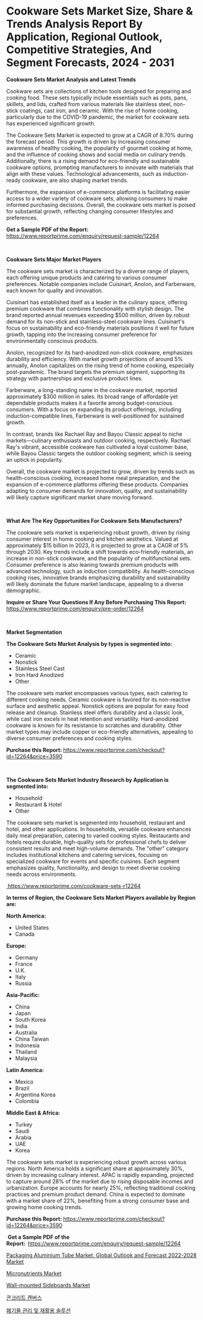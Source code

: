 <p><h1>Cookware Sets Market Size, Share & Trends Analysis Report By Application, Regional Outlook, Competitive Strategies, And Segment Forecasts, 2024 - 2031</h1></p><p><strong>Cookware Sets Market Analysis and Latest Trends</strong></p>
<p><p>Cookware sets are collections of kitchen tools designed for preparing and cooking food. These sets typically include essentials such as pots, pans, skillets, and lids, crafted from various materials like stainless steel, non-stick coatings, cast iron, and ceramic. With the rise of home cooking, particularly due to the COVID-19 pandemic, the market for cookware sets has experienced significant growth.</p><p>The Cookware Sets Market is expected to grow at a CAGR of 8.70% during the forecast period. This growth is driven by increasing consumer awareness of healthy cooking, the popularity of gourmet cooking at home, and the influence of cooking shows and social media on culinary trends. Additionally, there is a rising demand for eco-friendly and sustainable cookware options, prompting manufacturers to innovate with materials that align with these values. Technological advancements, such as induction-ready cookware, are also shaping market trends.</p><p>Furthermore, the expansion of e-commerce platforms is facilitating easier access to a wider variety of cookware sets, allowing consumers to make informed purchasing decisions. Overall, the cookware sets market is poised for substantial growth, reflecting changing consumer lifestyles and preferences.</p></p>
<p><strong>Get a Sample PDF of the Report:&nbsp;</strong> <a href="https://www.reportprime.com/enquiry/request-sample/12264">https://www.reportprime.com/enquiry/request-sample/12264</a></p>
<p>&nbsp;</p>
<p><strong>Cookware Sets Major Market Players</strong></p>
<p><p>The cookware sets market is characterized by a diverse range of players, each offering unique products and catering to various consumer preferences. Notable companies include Cuisinart, Anolon, and Farberware, each known for quality and innovation.</p><p>Cuisinart has established itself as a leader in the culinary space, offering premium cookware that combines functionality with stylish design. The brand reported annual revenues exceeding $500 million, driven by robust demand for its non-stick and stainless-steel cookware lines. Cuisinart's focus on sustainability and eco-friendly materials positions it well for future growth, tapping into the increasing consumer preference for environmentally conscious products.</p><p>Anolon, recognized for its hard-anodized non-stick cookware, emphasizes durability and efficiency. With market growth projections of around 5% annually, Anolon capitalizes on the rising trend of home cooking, especially post-pandemic. The brand targets the premium segment, supporting its strategy with partnerships and exclusive product lines.</p><p>Farberware, a long-standing name in the cookware market, reported approximately $300 million in sales. Its broad range of affordable yet dependable products makes it a favorite among budget-conscious consumers. With a focus on expanding its product offerings, including induction-compatible lines, Farberware is well-positioned for sustained growth.</p><p>In contrast, brands like Rachael Ray and Bayou Classic appeal to niche markets—culinary enthusiasts and outdoor cooking, respectively. Rachael Ray's vibrant, accessible cookware has cultivated a loyal customer base, while Bayou Classic targets the outdoor cooking segment, which is seeing an uptick in popularity.</p><p>Overall, the cookware market is projected to grow, driven by trends such as health-conscious cooking, increased home meal preparation, and the expansion of e-commerce platforms offering these products. Companies adapting to consumer demands for innovation, quality, and sustainability will likely capture significant market share moving forward.</p></p>
<p>&nbsp;</p>
<p><strong>What Are The Key Opportunities For Cookware Sets Manufacturers?</strong></p>
<p><p>The cookware sets market is experiencing robust growth, driven by rising consumer interest in home cooking and kitchen aesthetics. Valued at approximately $15 billion in 2023, it is projected to grow at a CAGR of 5% through 2030. Key trends include a shift towards eco-friendly materials, an increase in non-stick cookware, and the popularity of multifunctional sets. Consumer preference is also leaning towards premium products with advanced technology, such as induction compatibility. As health-conscious cooking rises, innovative brands emphasizing durability and sustainability will likely dominate the future market landscape, appealing to a diverse demographic.</p></p>
<p><strong>Inquire or Share Your Questions If Any Before Purchasing This Report:</strong> <a href="https://www.reportprime.com/enquiry/pre-order/12264">https://www.reportprime.com/enquiry/pre-order/12264</a></p>
<p>&nbsp;</p>
<p><strong>Market Segmentation</strong></p>
<p><strong>The Cookware Sets Market Analysis by types is segmented into:</strong></p>
<p><ul><li>Ceramic</li><li>Nonstick</li><li>Stainless Steel Cast</li><li>Iron Hard Anodized</li><li>Other</li></ul></p>
<p><p>The cookware sets market encompasses various types, each catering to different cooking needs. Ceramic cookware is favored for its non-reactive surface and aesthetic appeal. Nonstick options are popular for easy food release and cleanup. Stainless steel offers durability and a classic look, while cast iron excels in heat retention and versatility. Hard-anodized cookware is known for its resistance to scratches and durability. Other market types may include copper or eco-friendly alternatives, appealing to diverse consumer preferences and cooking styles.</p></p>
<p><strong>Purchase this Report:&nbsp;</strong><a href="https://www.reportprime.com/checkout?id=12264&price=3590">https://www.reportprime.com/checkout?id=12264&price=3590</a></p>
<p>&nbsp;</p>
<p><strong>The Cookware Sets Market Industry Research by Application is segmented into:</strong></p>
<p><ul><li>Household</li><li>Restaurant & Hotel</li><li>Other</li></ul></p>
<p><p>The cookware sets market is segmented into household, restaurant and hotel, and other applications. In households, versatile cookware enhances daily meal preparation, catering to varied cooking styles. Restaurants and hotels require durable, high-quality sets for professional chefs to deliver consistent results and meet high-volume demands. The "other" category includes institutional kitchens and catering services, focusing on specialized cookware for events and specific cuisines. Each segment emphasizes quality, functionality, and design to meet diverse cooking needs across environments.</p></p>
<p><a href="https://www.reportprime.com/cookware-sets-r12264">&nbsp;https://www.reportprime.com/cookware-sets-r12264</a></p>
<p><strong>In terms of Region, the Cookware Sets Market Players available by Region are:</strong></p>
<p>
    <p> <strong> North America: </strong>
        <ul>
            <li>United States</li>
            <li>Canada</li>
        </ul>
        </p> 
    <p> <strong> Europe: </strong>
        <ul>
            <li>Germany</li>
            <li>France</li>
            <li>U.K.</li>
            <li>Italy</li>
            <li>Russia</li>
        </ul>
        </p> 
    <p> <strong> Asia-Pacific: </strong>
        <ul>
            <li>China</li>
            <li>Japan</li>
            <li>South Korea</li>
            <li>India</li>
            <li>Australia</li>
            <li>China Taiwan</li>
            <li>Indonesia</li>
            <li>Thailand</li>
            <li>Malaysia</li>
        </ul>
        </p> 
    <p> <strong> Latin America: </strong>
        <ul>
            <li>Mexico</li>
            <li>Brazil</li>
            <li>Argentina Korea</li>
            <li>Colombia</li>
        </ul>
        </p> 
    <p> <strong> Middle East & Africa: </strong>
        <ul>
            <li>Turkey</li>
            <li>Saudi</li>
            <li>Arabia</li>
            <li>UAE</li>
            <li>Korea</li>
        </ul>
    </p>
    </p>
<p><p>The cookware sets market is experiencing robust growth across various regions. North America holds a significant share at approximately 30%, driven by increasing culinary interest. APAC is rapidly expanding, projected to capture around 28% of the market due to rising disposable incomes and urbanization. Europe accounts for nearly 25%, reflecting traditional cooking practices and premium product demand. China is expected to dominate with a market share of 22%, benefiting from a strong consumer base and growing home cooking trends.</p></p>
<p><strong>Purchase this Report: </strong><a href="https://www.reportprime.com/checkout?id=12264&price=3590">https://www.reportprime.com/checkout?id=12264&price=3590</a></p>
<p>&nbsp;<strong>Get a Sample PDF of the Report:&nbsp;&nbsp;</strong><a href="https://www.reportprime.com/enquiry/request-sample/12264">https://www.reportprime.com/enquiry/request-sample/12264</a></p>
<p><strong></strong></p>
<p><p><a href="https://www.linkedin.com/pulse/analyzing-packaging-aluminium-tube-market-global-outlook-forecast-dwlte?trackingId=C7HctW3TR%2FalEQgYEBVFbg%3D%3D">Packaging Aluminium Tube Market, Global Outlook and Forecast 2022-2028 Market</a></p><p><a href="https://medium.com/@kimzemlak/global-micronutrients-market-opportunities-and-forecast-for-period-from-2024-to-2031-97c71ff493a3">Micronutrients Market</a></p><p><a href="https://issuu.com/reportprime-2/docs/wall-mounted-sideboards-market-size_df067c422455e7">Wall-mounted Sideboards Market</a></p><p><a href="https://medium.com/@hossainvi014/%EA%B8%80%EB%A1%9C%EB%B2%8C-%EC%BD%98%ED%81%AC%EB%A6%AC%ED%8A%B8-%EC%BA%94%EB%B2%84%EC%8A%A4-%EC%8B%9C%EC%9E%A5%EC%97%90-%EB%8C%80%ED%95%9C-%ED%8F%AC%EA%B4%84%EC%A0%81%EC%9D%B8-%EB%B6%84%EC%84%9D-%EC%84%B1%EC%9E%A5-%EC%B6%94%EC%84%B8-%EB%B0%8F-%EC%8B%9C%EC%9E%A5-%EC%A0%84%EB%A7%9D-2024-2031-c9b3a6c25fd2">콘크리트 캔버스</a></p><p><a href="https://medium.com/@hossainvi014/%ED%8F%90%EA%B8%B0%EB%AC%BC-%EA%B4%80%EB%A6%AC-%EB%B0%8F-%EC%9E%AC%ED%99%9C%EC%9A%A9-%EC%86%94%EB%A3%A8%EC%85%98-%EC%8B%9C%EC%9E%A5-%ED%83%90%EC%83%89-2024%EB%85%84%EB%B6%80%ED%84%B0-2031%EB%85%84%EA%B9%8C%EC%A7%80%EC%9D%98-%EC%A0%84%EB%AC%B8%EA%B0%80-%EB%B6%84%EC%84%9D-%EB%B0%8F-%EC%8B%9C%EC%9E%A5-%EC%98%88%EC%B8%A1-f1cb480cf0e5">폐기물 관리 및 재활용 솔루션</a></p></p>